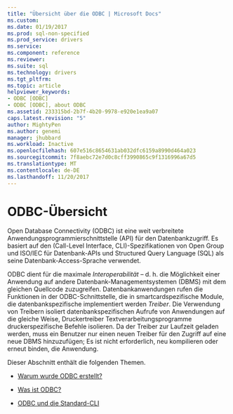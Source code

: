 ```yaml
---
title: "Übersicht über die ODBC | Microsoft Docs"
ms.custom: 
ms.date: 01/19/2017
ms.prod: sql-non-specified
ms.prod_service: drivers
ms.service: 
ms.component: reference
ms.reviewer: 
ms.suite: sql
ms.technology: drivers
ms.tgt_pltfrm: 
ms.topic: article
helpviewer_keywords:
- ODBC [ODBC]
- ODBC [ODBC], about ODBC
ms.assetid: 233315bd-2b7f-4b20-9978-e920e1ea9a07
caps.latest.revision: "5"
author: MightyPen
ms.author: genemi
manager: jhubbard
ms.workload: Inactive
ms.openlocfilehash: 607e516c8654631ab032dfc6159a8990d464a023
ms.sourcegitcommit: 7f8aebc72e7d0c8cff3990865c9f1316996a67d5
ms.translationtype: MT
ms.contentlocale: de-DE
ms.lasthandoff: 11/20/2017
---
```

# <a name="odbc-overview"></a>ODBC-Übersicht
Open Database Connectivity (ODBC) ist eine weit verbreitete Anwendungsprogrammierschnittstelle (API) für den Datenbankzugriff. Es basiert auf den (Call-Level Interface, CLI)-Spezifikationen von Open Group und ISO/IEC für Datenbank-APIs und Structured Query Language (SQL) als seine Datenbank-Access-Sprache verwendet.  
  
 ODBC dient für die maximale *Interoperabilität* – d. h. die Möglichkeit einer Anwendung auf andere Datenbank-Managementsystemen (DBMS) mit dem gleichen Quellcode zuzugreifen. Datenbankanwendungen rufen die Funktionen in der ODBC-Schnittstelle, die in smartcardspezifische Module, die datenbankspezifische implementiert werden *Treiber*. Die Verwendung von Treibern isoliert datenbankspezifischen Aufrufe von Anwendungen auf die gleiche Weise, Druckertreiber Textverarbeitungsprogramme druckerspezifische Befehle isolieren. Da der Treiber zur Laufzeit geladen werden, muss ein Benutzer nur einen neuen Treiber für den Zugriff auf eine neue DBMS hinzuzufügen; Es ist nicht erforderlich, neu kompilieren oder erneut binden, die Anwendung.  
  
 Dieser Abschnitt enthält die folgenden Themen.  
  
-   [Warum wurde ODBC erstellt?](../../odbc/reference/why-was-odbc-created.md)  
  
-   [Was ist ODBC?](../../odbc/reference/what-is-odbc.md)  
  
-   [ODBC und die Standard-CLI](../../odbc/reference/odbc-and-the-standard-cli.md)
